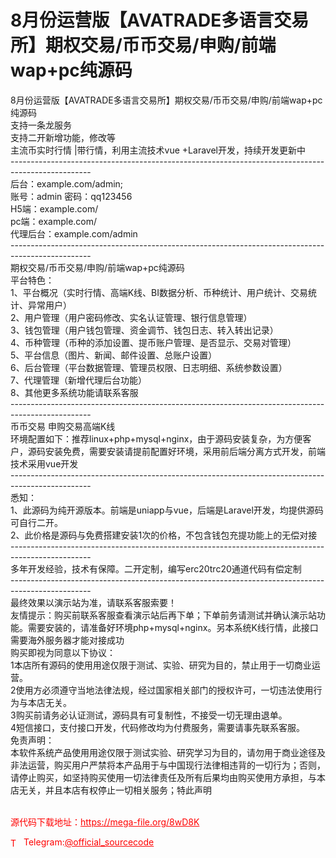 # 8月份运营版【AVATRADE多语言交易所】期权交易/币币交易/申购/前端wap+pc纯源码

8月份运营版【AVATRADE多语言交易所】期权交易/币币交易/申购/前端wap+pc纯源码<br>支持一条龙服务<br>支持二开新增功能，修改等<br>主流币实时行情 |带行情，利用主流技术vue +Laravel开发，持续开发更新中<br>--------------------------------------------------------------------------------------------------<br>后台：example.com/admin;<br>账号：admin 密码：qq123456<br>H5端：example.com/<br>pc端：example.com/<br>代理后台：example.com/admin<br>--------------------------------------------------------------------------------------------------<br>期权交易/币币交易/申购/前端wap+pc纯源码<br>平台特色：<br>1、平台概况（实时行情、高端K线、BI数据分析、币种统计、用户统计、交易统计、异常用户）<br>2、用户管理（用户密码修改、实名认证管理、银行信息管理）<br>3、钱包管理（用户钱包管理、资金调节、钱包日志、转入转出记录）<br>4、币种管理（币种的添加设置、提币账户管理、是否显示、交易对管理）<br>5、平台信息（图片、新闻、邮件设置、总账户设置）<br>6、后台管理（平台数据管理、管理员权限、日志明细、系统参数设置）<br>7、代理管理（新增代理后台功能）<br>8、其他更多系统功能请联系客服<br>--------------------------------------------------------------------------------------------------<br>币币交易 申购交易高端K线<br>环境配置如下：推荐linux+php+mysql+nginx，由于源码安装复杂，为方便客户，源码安装免费，需要安装请提前配置好环境，采用前后端分离方式开发，前端技术采用vue开发<br>--------------------------------------------------------------------------------------------------<br>悉知：<br>1、此源码为纯开源版本。前端是uniapp与vue，后端是Laravel开发，均提供源码可自行二开。<br>2、此价格是源码与免费搭建安装1次的价格，不包含钱包充提功能上的无偿对接<br>--------------------------------------------------------------------------------------------------<br>多年开发经验，技术有保障。二开定制，编写erc20trc20通道代码有偿定制<br>--------------------------------------------------------------------------------------------------<br>最终效果以演示站为准，请联系客服索要！<br>友情提示：购买前联系客服查看演示站后再下单；下单前务请测试并确认演示站功能。需要安装的，请准备好环境php+mysql+nginx。另本系统K线行情，此接口需要海外服务器才能对接成功<br>购买即视为同意以下协议：<br>1本店所有源码的使用用途仅限于测试、实验、研究为目的，禁止用于一切商业运营。<br>2使用方必须遵守当地法律法规，经过国家相关部门的授权许可，一切违法使用行为与本店无关。<br>3购买前请务必认证测试，源码具有可复制性，不接受一切无理由退单。<br>4短信接口，支付接口开发，代码修改均为付费服务，需要请事先联系客服。<br>免责声明：<br>  本软件系统产品使用用途仅限于测试实验、研究学习为目的，请勿用于商业途径及非法运营，购买用户严禁将本产品用于与中国现行法律相违背的一切行为；否则，请停止购买，如坚持购买使用一切法律责任及所有后果均由购买使用方承担，与本店无关，并且本店有权停止一切相关服务；特此声明<br><br>


<p style="color: red;">源代码下载地址：<a href="https://mega-file.org/8wD8K" style="color: red;">https://mega-file.org/8wD8K</a></p><p style="color: red;"><img src="https://cdn-icons-png.flaticon.com/512/2111/2111646.png" alt="Telegram Icon" style="width: 16px; vertical-align: middle; margin-right: 5px;">Telegram:<a href="https://t.me/official_sourcecode" style="color: red;">@official_sourcecode</a></p>